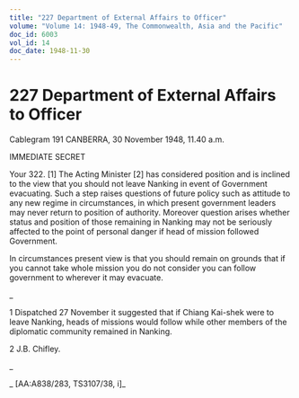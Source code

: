 ```yaml
---
title: "227 Department of External Affairs to Officer"
volume: "Volume 14: 1948-49, The Commonwealth, Asia and the Pacific"
doc_id: 6003
vol_id: 14
doc_date: 1948-11-30
---
```


# 227 Department of External Affairs to Officer

Cablegram 191 CANBERRA, 30 November 1948, 11.40 a.m.

IMMEDIATE SECRET

Your 322. [1] The Acting Minister [2] has considered position and is inclined to the view that you should not leave Nanking in event of Government evacuating. Such a step raises questions of future policy such as attitude to any new regime in circumstances, in which present government leaders may never return to position of authority. Moreover question arises whether status and position of those remaining in Nanking may not be seriously affected to the point of personal danger if head of mission followed Government.

In circumstances present view is that you should remain on grounds that if you cannot take whole mission you do not consider you can follow government to wherever it may evacuate.

_

1 Dispatched 27 November it suggested that if Chiang Kai-shek were to leave Nanking, heads of missions would follow while other members of the diplomatic community remained in Nanking.

2 J.B. Chifley.

_

_ [AA:A838/283, TS3107/38, i]_
